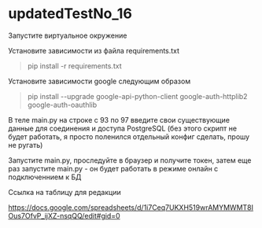 # updatedTestNo_16
Запустите виртуальное окружение

Установите зависимости из файла requirements.txt

> pip install -r requirements.txt

Установите зависимости google следующим образом

> pip install --upgrade google-api-python-client google-auth-httplib2 google-auth-oauthlib

В теле main.py на строке с 93 по 97 введите свои существующие данные для соединения и доступа PostgreSQL (без этого скрипт не будет работать, я просто поленился отдельный конфиг сделать, прошу не ругать)

Запустите main.py, проследуйте в браузер и получите токен, затем еще раз запустите main.py - он будет работать в режиме онлайн с подключеннием к БД

Ссылка на таблицу для редакции

https://docs.google.com/spreadsheets/d/1i7Ceq7UKXH519wrAMYMWMT8IOus7OfvP_ijXZ-nsqQQ/edit#gid=0
